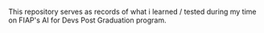 This repository serves as records of what i learned / tested during my time on FIAP's AI for Devs Post Graduation program.